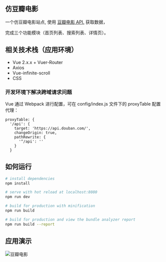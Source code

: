## 仿豆瓣电影

一个仿豆瓣电影站点, 使用 [豆瓣电影 API.](https://developers.douban.com/wiki/?title=movie_v2) 获取数据，

完成三个功能模块（首页列表、搜索列表、详情页）。

## 相关技术栈（应用环境）

- Vue 2.x.x + Vuer-Router
- Axios
- Vue-infinite-scroll
- CSS

### 开发环境下解决跨域请求问题

Vue 通过 Webpack 进行配置，可在 config/index.js 文件下的 proxyTable 配置代理：

```
proxyTable: {
  '/api': {
    target: 'https://api.douban.com/',
    changeOrigin: true,
    pathRewrite: {
      '^/api': ''
    }
  }
```

## 如何运行

``` bash
# install dependencies
npm install

# serve with hot reload at localhost:8080
npm run dev

# build for production with minification
npm run build

# build for production and view the bundle analyzer report
npm run build --report
```

## 应用演示

![豆瓣电影](./static/result.gif)

